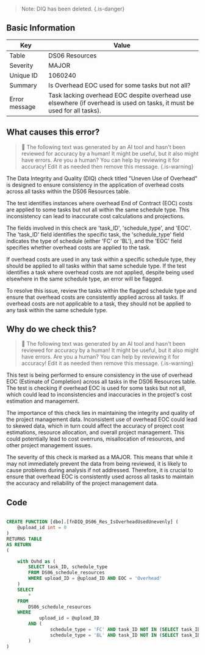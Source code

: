 > Note: DIQ has been deleted.
> {.is-danger}

## Basic Information

| Key           | Value                                                                                                                   |
| ------------- | ----------------------------------------------------------------------------------------------------------------------- |
| Table         | DS06 Resources                                                                                                          |
| Severity      | MAJOR                                                                                                                 |
| Unique ID     | 1060240                                                                                                                 |
| Summary       | Is Overhead EOC used for some tasks but not all?                                                                        |
| Error message | Task lacking overhead EOC despite overhead use elsewhere (if overhead is used on tasks, it must be used for all tasks). |

## What causes this error?

> :robot: The following text was generated by an AI tool and hasn't been reviewed for accuracy by a human! It might be useful, but it also might have errors. Are you a human? You can help by reviewing it for accuracy! Edit it as needed then remove this message.
> {.is-warning}

The Data Integrity and Quality (DIQ) check titled "Uneven Use of Overhead" is designed to ensure consistency in the application of overhead costs across all tasks within the DS06 Resources table.

The test identifies instances where overhead End of Contract (EOC) costs are applied to some tasks but not all within the same schedule type. This inconsistency can lead to inaccurate cost calculations and projections.

The fields involved in this check are 'task_ID', 'schedule_type', and 'EOC'. The 'task_ID' field identifies the specific task, the 'schedule_type' field indicates the type of schedule (either 'FC' or 'BL'), and the 'EOC' field specifies whether overhead costs are applied to the task.

If overhead costs are used in any task within a specific schedule type, they should be applied to all tasks within that same schedule type. If the test identifies a task where overhead costs are not applied, despite being used elsewhere in the same schedule type, an error will be flagged.

To resolve this issue, review the tasks within the flagged schedule type and ensure that overhead costs are consistently applied across all tasks. If overhead costs are not applicable to a task, they should not be applied to any task within the same schedule type.

## Why do we check this?

> :robot: The following text was generated by an AI tool and hasn't been reviewed for accuracy by a human! It might be useful, but it also might have errors. Are you a human? You can help by reviewing it for accuracy! Edit it as needed then remove this message.
> {.is-warning}

This test is being performed to ensure consistency in the use of overhead EOC (Estimate of Completion) across all tasks in the DS06 Resources table. The test is checking if overhead EOC is used for some tasks but not all, which could lead to inconsistencies and inaccuracies in the project's cost estimation and management.

The importance of this check lies in maintaining the integrity and quality of the project management data. Inconsistent use of overhead EOC could lead to skewed data, which in turn could affect the accuracy of project cost estimations, resource allocation, and overall project management. This could potentially lead to cost overruns, misallocation of resources, and other project management issues.

The severity of this check is marked as a MAJOR. This means that while it may not immediately prevent the data from being reviewed, it is likely to cause problems during analysis if not addressed. Therefore, it is crucial to ensure that overhead EOC is consistently used across all tasks to maintain the accuracy and reliability of the project management data.

## Code

```sql

CREATE FUNCTION [dbo].[fnDIQ_DS06_Res_IsOverheadUsedUnevenly] (
	@upload_id int = 0
)
RETURNS TABLE
AS RETURN
(

	with Ovhd as (
		SELECT task_ID, schedule_type
		FROM DS06_schedule_resources
		WHERE upload_ID = @upload_ID AND EOC = 'Overhead'
	)
	SELECT
		*
	FROM
		DS06_schedule_resources
	WHERE
			upload_id = @upload_ID
		AND (
				schedule_type = 'FC' AND task_ID NOT IN (SELECT task_ID from Ovhd WHERE schedule_type = 'FC') OR
				schedule_type = 'BL' AND task_ID NOT IN (SELECT task_ID from Ovhd WHERE schedule_type = 'BL')
		)
)
```
